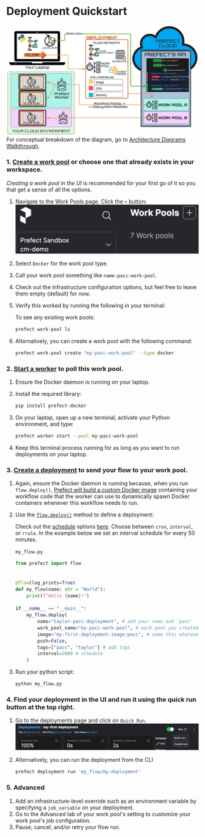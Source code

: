 # Deployment Quickstart

![Alt text](images/main_diagram.png)
For conceptual breakdown of the diagram, go to [Architecture Diagrams Walkthrough](archetecture_diagrams_walkthrough.md).

### 1. [Create a work pool](https://docs.prefect.io/latest/tutorial/workers/#create-a-work-pool) or choose one that already exists in your workspace.
_Creating a work pool in the UI_ is recommended for your first go of it so you that get a sense of all the options.

1. Navigate to the Work Pools page.
    Click the `+` button:
    ![Alt text](images/create_pool_plus_button.png)
2. Select `Docker` for the work pool type.
3. Call your work pool something like `name-pacc-work-pool`.
4. Check out the infrastructure configuration options, but feel free to leave them empty (default) for now.
5. Verify this worked by running the following in your terminal:

    To see any existing work pools:
    ```bash
    prefect work-pool ls
    ``` 
6. Alternatively, you can create a work pool with the following command:

    ```bash
    prefect work-pool create "my-pacc-work-pool" --type docker
    ```

### 2. [Start a worker](https://docs.prefect.io/latest/tutorial/workers/#start-a-worker) to poll this work pool.

1. Ensure the Docker daemon is running on your laptop.

2. Install the required library:

    ```bash
    pip install prefect-docker
    ```

3. On your laptop, open up a new terminal, activate your Python environment, and type:

    ```bash
    prefect worker start --pool my-pacc-work-pool
    ```

4. Keep this terminal process running for as long as you want to run deployments on your laptop. 

### 3. [Create a deployment](https://docs.prefect.io/latest/tutorial/workers/#create-the-deployment) to send your flow to your work pool.


1. Again, ensure the Docker daemon is running because, when you run `flow.deploy()`, [Prefect will build a custom Docker image](https://docs.prefect.io/latest/tutorial/workers/#create-the-deployment:~:text=Prefect%20will%20build%20a%20custom%20Docker%20image%20containing%20your%20workflow%20code%20that%20the%20worker%20can%20use%20to%20dynamically%20spawn%20Docker%20containers%20whenever%20this%20workflow%20needs%20to%20run.) containing your workflow code that the worker can use to dynamically spawn Docker containers whenever this workflow needs to run.

2. Use the [`flow.deploy()`](https://docs.prefect.io/latest/api-ref/prefect/flows/#prefect.flows.Flow.deploy) method to define a deployment:

    Check out the [schedule](https://docs.prefect.io/latest/concepts/schedules/) options [here](https://docs.prefect.io/latest/api-ref/prefect/flows/#prefect.flows.Flow.deploy). Choose between `cron`, `interval`, or `rrule`. In the example below we set an interval schedule for every 50 minutes.

    `my_flow.py`

    ```python title="my_flow.py"
    from prefect import flow


    @flow(log_prints=True)
    def my_flow(name: str = "World"):
        print(f"Hello {name}!")

    if __name__ == "__main__":
        my_flow.deploy(
            name="taylor-pacc-deployment", # add your name and 'pacc'
            work_pool_name="my-pacc-work-pool", # work pool you created earlier
            image="my-first-deployment-image:pacc", # name this whatever you like
            push=False,
            tags=["pacc", "taylor"] # add tags
            interval=3000 # schedule
        )
    ```

3. Run your python script:

    ```bash
    python my_flow.py
    ```

### 4. Find your deployment in the UI and run it using the quick run button at the top right.
1. Go to the deployments page and click on `Quick Run`.
    ![Alt text](images/quick_run_button.png)

2. Alternatively, you can run the deployment from the CLI

    ```bash
    prefect deployment run 'my_flow/my-deployment'
    ```

### 5. Advanced
1. Add an infrastructure-level override such as an environment variable by specifying a `job_variable` on your deployment.
2. Go to the Advanced tab of your work pool's setting to customize your work pool's job configuration.
3. Pause, cancel, and/or retry your flow run.
